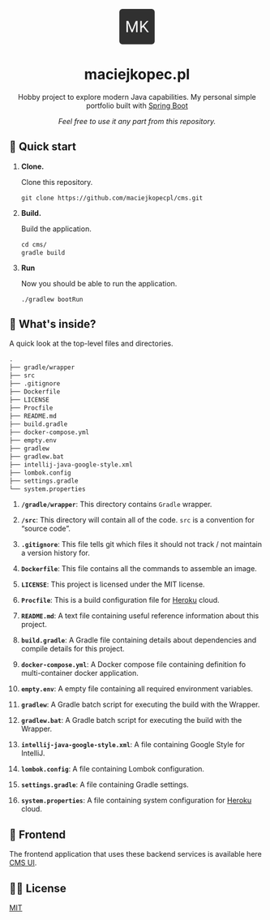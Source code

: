 <p align="center">
  <img width="70" src="https://github.com/maciejkopecpl/cms-ui/blob/master/src/assets/favicon.png?raw=true" />
</p>
<h1 align="center">  
maciejkopec.pl 
</h1>
<p align="center">
Hobby project to explore modern Java capabilities. My personal simple portfolio built with <a href="https://spring.io/projects/spring-boot/" target="_blank">Spring Boot</a>
</p>
  <p align="center" style="font-style: italic;">
Feel free to use it any part from this repository.
</p>

## 🚀 Quick start

1.  **Clone.**

    Clone this repository.

    ```git
    git clone https://github.com/maciejkopecpl/cms.git
    ```

1.  **Build.**

    Build the application.

    ```shell
    cd cms/
    gradle build
    ```

1.  **Run**

    Now you should be able to run the application.


    ```shell
    ./gradlew bootRun
    ```

## 🧐 What's inside?

A quick look at the top-level files and directories.

    .
    ├── gradle/wrapper
    ├── src
    ├── .gitignore
    ├── Dockerfile
    ├── LICENSE
    ├── Procfile
    ├── README.md
    ├── build.gradle
    ├── docker-compose.yml
    ├── empty.env
    ├── gradlew
    ├── gradlew.bat
    ├── intellij-java-google-style.xml
    ├── lombok.config
    ├── settings.gradle
    └── system.properties

1.  **`/gradle/wrapper`**: This directory contains `Gradle` wrapper.

2.  **`/src`**: This directory will contain all of the code. `src` is a convention for “source code”.

3.  **`.gitignore`**: This file tells git which files it should not track / not maintain a version history for.

4.  **`Dockerfile`**: This file contains all the commands to assemble an image.

5.  **`LICENSE`**: This project is licensed under the MIT license.

6.  **`Procfile`**: This is a build configuration file for [Heroku](https://www.heroku.com/) cloud.

7. **`README.md`**: A text file containing useful reference information about this project.

8. **`build.gradle`**: A Gradle file containing details about dependencies and compile details for this project.

9. **`docker-compose.yml`**: A Docker compose file containing definition fo multi-container docker application.

10. **`empty.env`**: A empty file containing all required environment variables.

11. **`gradlew`**: A Gradle batch script for executing the build with the Wrapper.

12. **`gradlew.bat`**: A Gradle batch script for executing the build with the Wrapper.

13. **`intellij-java-google-style.xml`**: A file containing Google Style for IntelliJ.

14. **`lombok.config`**: A file containing Lombok configuration.

15. **`settings.gradle`**: A file containing Gradle settings.

16. **`system.properties`**: A file containing system configuration for [Heroku](https://www.heroku.com/) cloud.



## 🏪 Frontend

The frontend application that uses these backend services is available here [CMS UI](https://github.com/maciejkopecpl/cms-ui).

## 👨‍⚖️ License

[MIT](LICENSE)
